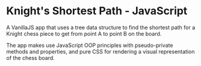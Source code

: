 # Knight's Shortest Path - JavaScript

A VanillaJS app that uses a tree data structure to find the shortest path for a Knight chess piece to get from point A to point B on the board.

The app makes use JavaScript OOP principles with pseudo-private methods and properties, and pure CSS for rendering a visual representation of the chess board.
